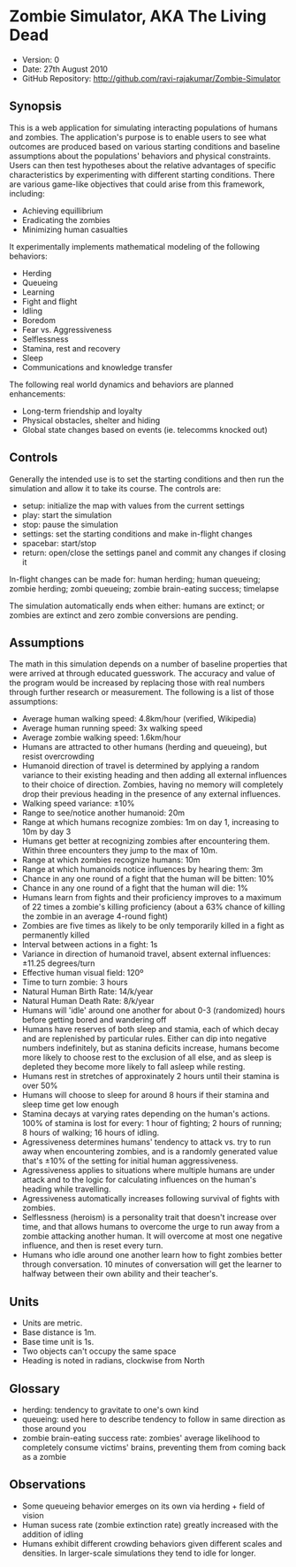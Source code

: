 # Zombie Simulator, AKA The Living Dead

- Version: 0
- Date: 27th August 2010
- GitHub Repository: <http://github.com/ravi-rajakumar/Zombie-Simulator>

## Synopsis

This is a web application for simulating interacting populations of humans and zombies. The application's purpose is to enable users to see what outcomes are produced based on various starting conditions and baseline assumptions about the populations' behaviors and physical constraints. Users can then test hypotheses about the relative advantages of specific characteristics by experimenting with different starting conditions. There are various game-like objectives that could arise from this framework, including:

- Achieving equillibrium
- Eradicating the zombies
- Minimizing human casualties

It experimentally implements mathematical modeling of the following behaviors:

- Herding
- Queueing
- Learning
- Fight and flight
- Idling
- Boredom
- Fear vs. Aggressiveness
- Selflessness
- Stamina, rest and recovery
- Sleep
- Communications and knowledge transfer

The following real world dynamics and behaviors are planned enhancements:

- Long-term friendship and loyalty
- Physical obstacles, shelter and hiding
- Global state changes based on events (ie. telecomms knocked out)

## Controls

Generally the intended use is to set the starting conditions and then run the simulation and allow it to take its course. The controls are:

- setup: initialize the map with values from the current settings
- play: start the simulation
- stop: pause the simulation
- settings: set the starting conditions and make in-flight changes
- spacebar: start/stop
- return: open/close the settings panel and commit any changes if closing it

In-flight changes can be made for: human herding; human queueing; zombie herding; zombi queueing; zombie brain-eating success; timelapse

The simulation automatically ends when either: humans are extinct; or zombies are extinct and zero zombie conversions are pending.

## Assumptions

The math in this simulation depends on a number of baseline properties that were arrived at through educated guesswork. The accuracy and value of the program would be increased by replacing those with real numbers through further research or measurement. The following is a list of those assumptions:

- Average human walking speed: 4.8km/hour (verified, Wikipedia)
- Average human running speed: 3x walking speed
- Average zombie walking speed: 1.6km/hour
- Humans are attracted to other humans (herding and queueing), but resist overcrowding
- Humanoid direction of travel is determined by applying a random variance to their existing heading and then adding all external influences to their choice of direction. Zombies, having no memory will completely drop their previous heading in the presence of any external influences.
- Walking speed variance: ±10%
- Range to see/notice another humanoid: 20m
- Range at which humans recognize zombies: 1m on day 1, increasing to 10m by day 3
- Humans get better at recognizing zombies after encountering them. Within three encounters they jump to the max of 10m.
- Range at which zombies recognize humans: 10m
- Range at which humanoids notice influences by hearing them: 3m
- Chance in any one round of a fight that the human will be bitten: 10%
- Chance in any one round of a fight that the human will die: 1%
- Humans learn from fights and their proficiency improves to a maximum of 22 times a zombie's killing proficiency (about a 63% chance of killing the zombie in an average 4-round fight)
- Zombies are five times as likely to be only temporarily killed in a fight as permanently killed
- Interval between actions in a fight: 1s
- Variance in direction of humanoid travel, absent external influences: ±11.25 degrees/turn
- Effective human visual field: 120º
- Time to turn zombie: 3 hours
- Natural Human Birth Rate: 14/k/year
- Natural Human Death Rate: 8/k/year
- Humans will 'idle' around one another for about 0-3 (randomized) hours before getting bored and wandering off
- Humans have reserves of both sleep and stamia, each of which decay and are replenished by particular rules. Either can dip into negative numbers indefinitely, but as stanina deficits increase, humans become more likely to choose rest to the exclusion of all else, and as sleep is depleted they become more likely to fall asleep while resting.
- Humans rest in stretches of approxinately 2 hours until their stamina is over 50%
- Humans will choose to sleep for around 8 hours if their stamina and sleep time get low enough
- Stamina decays at varying rates depending on the human's actions. 100% of stamina is lost for every: 1 hour of fighting; 2 hours of running; 8 hours of walking; 16 hours of idling.
- Agressiveness determines humans' tendency to attack vs. try to run away when encountering zombies, and is a randomly generated value that's ±10% of the setting for initial human aggressiveness.
- Agressiveness applies to situations where multiple humans are under attack and to the logic for calculating influences on the human's heading while travelling. 
- Agressiveness automatically increases following survival of fights with zombies.
- Selflessness (heroism) is a personality trait that doesn't increase over time, and that allows humans to overcome the urge to run away from a zombie attacking another human. It will overcome at most one negative influence, and then is reset every turn.
- Humans who idle around one another learn how to fight zombies better through conversation. 10 minutes of conversation will get the learner to halfway between their own ability and their teacher's.

## Units

- Units are metric.
- Base distance is 1m.
- Base time unit is 1s.
- Two objects can't occupy the same space
- Heading is noted in radians, clockwise from North

## Glossary

- herding: tendency to gravitate to one's own kind
- queueing: used here to describe tendency to follow in same direction as those around you
- zombie brain-eating success rate: zombies' average likelihood to completely consume victims' brains, preventing them from coming back as a zombie

## Observations

- Some queueing behavior emerges on its own via herding + field of vision
- Human sucess rate (zombie extinction rate) greatly increased with the addition of idling
- Humans exhibit different crowding behaviors given different scales and densities. In larger-scale simulations they tend to idle for longer.